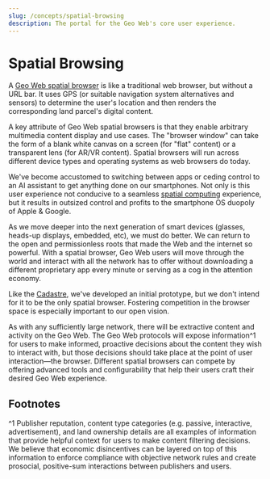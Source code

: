 ```yaml
---
slug: /concepts/spatial-browsing
description: The portal for the Geo Web's core user experience.
---
```


# Spatial Browsing

A [Geo Web spatial browser](https://geoweb.app/) is like a traditional web browser, but without a URL bar. It uses GPS (or suitable navigation system alternatives and sensors) to determine the user's location and then renders the corresponding land parcel's digital content.

A key attribute of Geo Web spatial browsers is that they enable arbitrary multimedia content display and use cases. The "browser window" can take the form of a blank white canvas on a screen (for "flat" content) or a transparent lens (for AR/VR content). Spatial browsers will run across different device types and operating systems as web browsers do today.

We've become accustomed to switching between apps or ceding control to an AI assistant to get anything done on our smartphones. Not only is this user experience not conducive to a seamless [spatial computing](../the-next-computing-paradigm) experience, but it results in outsized control and profits to the smartphone OS duopoly of Apple & Google.

As we move deeper into the next generation of smart devices (glasses, heads-up displays, embedded, etc), we must do better. We can return to the open and permissionless roots that made the Web and the internet so powerful. With a spatial browser, Geo Web users will move through the world and interact with all the network has to offer without downloading a different proprietary app every minute or serving as a cog in the attention economy.

Like the [Cadastre](./cadastre-intro), we've developed an initial prototype, but we don't intend for it to be the only spatial browser. Fostering competition in the browser space is especially important to our open vision.

As with any sufficiently large network, there will be extractive content and activity on the Geo Web. The Geo Web protocols will expose information^1 for users to make informed, proactive decisions about the content they wish to interact with, but those decisions should take place at the point of user interaction—the browser. Different spatial browsers can compete by offering advanced tools and configurability that help their users craft their desired Geo Web experience.

## Footnotes

^1 Publisher reputation, content type categories (e.g. passive, interactive, advertisement), and land ownership details are all examples of information that provide helpful context for users to make content filtering decisions. We believe that economic disincentives can be layered on top of this information to enforce compliance with objective network rules and create prosocial, positive-sum interactions between publishers and users.
